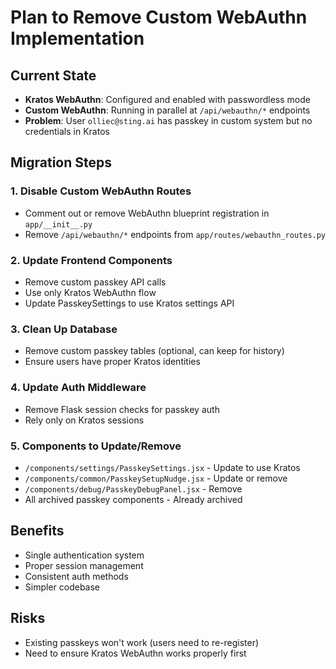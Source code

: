 # Plan to Remove Custom WebAuthn Implementation

## Current State
- **Kratos WebAuthn**: Configured and enabled with passwordless mode
- **Custom WebAuthn**: Running in parallel at `/api/webauthn/*` endpoints
- **Problem**: User `olliec@sting.ai` has passkey in custom system but no credentials in Kratos

## Migration Steps

### 1. Disable Custom WebAuthn Routes
- Comment out or remove WebAuthn blueprint registration in `app/__init__.py`
- Remove `/api/webauthn/*` endpoints from `app/routes/webauthn_routes.py`

### 2. Update Frontend Components
- Remove custom passkey API calls
- Use only Kratos WebAuthn flow
- Update PasskeySettings to use Kratos settings API

### 3. Clean Up Database
- Remove custom passkey tables (optional, can keep for history)
- Ensure users have proper Kratos identities

### 4. Update Auth Middleware
- Remove Flask session checks for passkey auth
- Rely only on Kratos sessions

### 5. Components to Update/Remove
- `/components/settings/PasskeySettings.jsx` - Update to use Kratos
- `/components/common/PasskeySetupNudge.jsx` - Update or remove
- `/components/debug/PasskeyDebugPanel.jsx` - Remove
- All archived passkey components - Already archived

## Benefits
- Single authentication system
- Proper session management
- Consistent auth methods
- Simpler codebase

## Risks
- Existing passkeys won't work (users need to re-register)
- Need to ensure Kratos WebAuthn works properly first